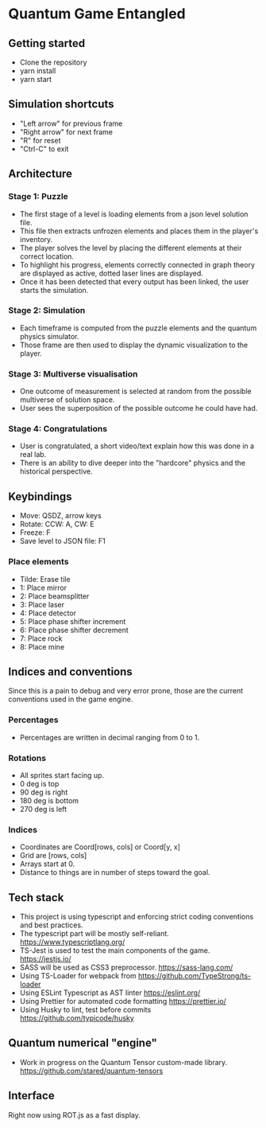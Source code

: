 # Quantum Game Entangled

## Getting started

- Clone the repository
- yarn install
- yarn start

## Simulation shortcuts

- "Left arrow" for previous frame
- "Right arrow" for next frame
- "R" for reset
- "Ctrl-C" to exit

## Architecture

### Stage 1: Puzzle

- The first stage of a level is loading elements from a json level solution file.
- This file then extracts unfrozen elements and places them in the player's inventory.
- The player solves the level by placing the different elements at their correct location.
- To highlight his progress, elements correctly connected in graph theory are displayed as active, dotted laser lines are displayed.
- Once it has been detected that every output has been linked, the user starts the simulation.

### Stage 2: Simulation

- Each timeframe is computed from the puzzle elements and the quantum physics simulator.
- Those frame are then used to display the dynamic visualization to the player.

### Stage 3: Multiverse visualisation

- One outcome of measurement is selected at random from the possible multiverse of solution space.
- User sees the superposition of the possible outcome he could have had.

### Stage 4: Congratulations

- User is congratulated, a short video/text explain how this was done in a real lab.
- There is an ability to dive deeper into the "hardcore" physics and the historical perspective.

## Keybindings

- Move: QSDZ, arrow keys
- Rotate: CCW: A, CW: E
- Freeze: F
- Save level to JSON file: F1

### Place elements

- Tilde: Erase tile
- 1: Place mirror
- 2: Place beamsplitter
- 3: Place laser
- 4: Place detector
- 5: Place phase shifter increment
- 6: Place phase shifter decrement
- 7: Place rock
- 8: Place mine

## Indices and conventions

Since this is a pain to debug and very error prone, those are the current conventions used in the game engine.

### Percentages

- Percentages are written in decimal ranging from 0 to 1.

### Rotations

- All sprites start facing up.
- 0 deg is top
- 90 deg is right
- 180 deg is bottom
- 270 deg is left

### Indices

- Coordinates are Coord[rows, cols] or Coord[y, x]
- Grid are [rows, cols]
- Arrays start at 0.
- Distance to things are in number of steps toward the goal.

## Tech stack

- This project is using typescript and enforcing strict coding conventions and best practices.
- The typescript part will be mostly self-reliant. <https://www.typescriptlang.org/>
- TS-Jest is used to test the main components of the game. <https://jestjs.io/>
- SASS will be used as CSS3 preprocessor. <https://sass-lang.com/>
- Using TS-Loader for webpack from <https://github.com/TypeStrong/ts-loader>
- Using ESLint Typescript as AST linter <https://eslint.org/>
- Using Prettier for automated code formatting <https://prettier.io/>
- Using Husky to lint, test before commits <https://github.com/typicode/husky>

## Quantum numerical "engine"

- Work in progress on the Quantum Tensor custom-made library. <https://github.com/stared/quantum-tensors>

## Interface

Right now using ROT.js as a fast display.

